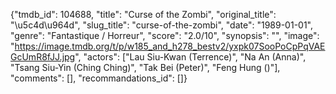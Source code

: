 {"tmdb_id": 104688, "title": "Curse of the Zombi", "original_title": "\u5c4d\u964d", "slug_title": "curse-of-the-zombi", "date": "1989-01-01", "genre": "Fantastique / Horreur", "score": "2.0/10", "synopsis": "", "image": "https://image.tmdb.org/t/p/w185_and_h278_bestv2/yxpk07SooPoCpPqVAEGcUmR8fJJ.jpg", "actors": ["Lau Siu-Kwan (Terrence)", "Na An (Anna)", "Tsang Siu-Yin (Ching Ching)", "Tak Bei (Peter)", "Feng Hung ()"], "comments": [], "recommandations_id": []}